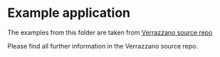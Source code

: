 # Example application

The examples from this folder are taken from [Verrazzano source repo](https://github.com/verrazzano/verrazzano/tree/release-1.5/examples/multicluster)

Please find all further information in the Verrazzano source repo.
